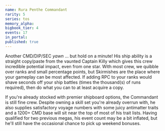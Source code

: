 ```yaml
---
name: Rura Penthe Commandant
rarity: 5
series: tos
memory_alpha:
bigbook_tier: 4
events: 17
in_portal:
published: true
---
```


Another CMD/DIP/SEC *yawn* ... but hold on a minute! His ship ability is a straight copy/paste from the vaunted Captain Killy which gives this crew incredible potential impact, even from one star. With most crew, we quibble over ranks and small percentage points, but Skirmishes are the place where your gameplay can be most affected. If adding RPC to your ranks would shave seconds off your ship battles (times the thousand(s) of runs required), then do what you can to at least acquire a copy.

If you're already stocked with premier shipboard options, the Commandant is still fine crew. Despite owning a skill set you're already overrun with, he also supplies satisfactory voyage numbers with some juicy antimatter traits and a 1200+ CMD base will sit near the top of most of his trait lists. Having qualified for two previous megas, his event count may be a bit inflated, but he'll still have the occasional chance to pick up weekend bonuses.
